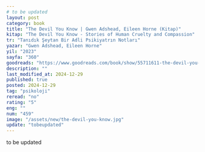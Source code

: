 ```yaml
---
# to be updated
layout: post
category: book
title: "The Devil You Know | Gwen Adshead, Eileen Horne (Kitap)"
kitap: "The Devil You Know - Stories of Human Cruelty and Compassion"
tr: "Tanıdık Şeytan Bir Adli Psikiyatrın Notları"
yazar: "Gwen Adshead, Eileen Horne"
yil: "2023"
sayfa: "360"
goodreads: "https://www.goodreads.com/book/show/55711611-the-devil-you-know"
description: ""
last_modified_at: 2024-12-29
published: true
posted: 2024-12-29
tag: "psikoloji"
reread: "no"
rating: "5"
eng: ""
num: "459"
image: "/assets/new/the-devil-you-know.jpg"
update: "tobeupdated"
---
```


to be updated

